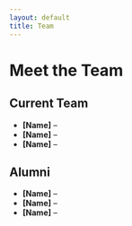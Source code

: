 ```yaml
---
layout: default
title: Team
---
```


# Meet the Team

## Current Team
- **[Name]** – 
- **[Name]** – 
- **[Name]** – 

## Alumni
- **[Name]** –
- **[Name]** –
- **[Name]** –
